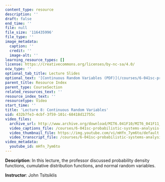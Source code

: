 ```yaml
---
content_type: resource
description: ''
draft: false
end_time: ''
file: null
file_size: '116435996'
file_type: ''
image_metadata:
  caption: ''
  credit: ''
  image-alt: ''
learning_resource_types: []
license: https://creativecommons.org/licenses/by-nc-sa/4.0/
ocw_type: ''
optional_tab_title: Lecture Slides
optional_text: '[Continuous Random Variables (PDF)](/courses/6-041sc-probabilistic-systems-analysis-and-applied-probability-fall-2013/resources/mit6_041scf13_l08)'
parent_title: Resource Index
parent_type: CourseSection
related_resources_text: ''
resource_index_text: ''
resourcetype: Video
start_time: ''
title: 'Lecture 8: Continuous Random Variables'
uid: 432b7fe3-4cbf-3f59-101c-68418d12755c
video_files:
  archive_url: http://www.archive.org/download/MIT6.041F10/MIT6_041F11_lec08_300k.mp4
  video_captions_file: /courses/6-041sc-probabilistic-systems-analysis-and-applied-probability-fall-2013/mHfn_7ym6to_captions.webvtt
  video_thumbnail_file: https://img.youtube.com/vi/mHfn_7ym6to/default.jpg
  video_transcript_file: /courses/6-041sc-probabilistic-systems-analysis-and-applied-probability-fall-2013/mHfn_7ym6to_transcript.pdf
video_metadata:
  youtube_id: mHfn_7ym6to
---
```

**Description**: In this lecture, the professor discussed probability density functions, cumulative distribution functions, and normal random variables.

**Instructor**: John Tsitsiklis